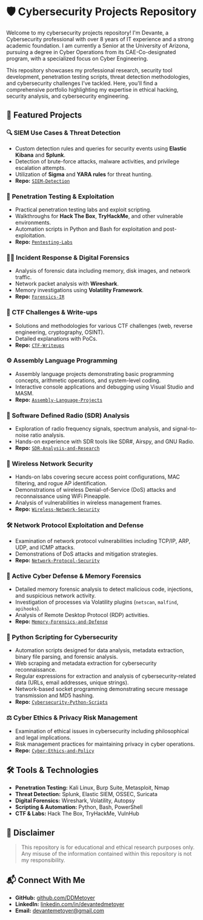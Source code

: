 # 🛡️ Cybersecurity Projects Repository

Welcome to my cybersecurity projects repository! I'm Devante, a Cybersecurity professional with over 8 years of IT experience and a strong academic foundation. I am currently a Senior at the University of Arizona, pursuing a degree in Cyber Operations from its CAE-Co-designated program, with a specialized focus on Cyber Engineering.

This repository showcases my professional research, security tool development, penetration testing scripts, threat detection methodologies, and cybersecurity challenges I’ve tackled. Here, you'll find a comprehensive portfolio highlighting my expertise in ethical hacking, security analysis, and cybersecurity engineering.

## 📌 Featured Projects

### 🔍 **SIEM Use Cases & Threat Detection**
- Custom detection rules and queries for security events using **Elastic Kibana** and **Splunk**.
- Detection of brute-force attacks, malware activities, and privilege escalation attempts.
- Utilization of **Sigma** and **YARA rules** for threat hunting.
- **Repo:** [`SIEM-Detection`](./SIEM-Detection)

### 🔗 **Penetration Testing & Exploitation**
- Practical penetration testing labs and exploit scripting.
- Walkthroughs for **Hack The Box**, **TryHackMe**, and other vulnerable environments.
- Automation scripts in Python and Bash for exploitation and post-exploitation.
- **Repo:** [`Pentesting-Labs`](./Pentesting-Labs)

### 🕵️‍♂️ Incident Response & Digital Forensics
- Analysis of forensic data including memory, disk images, and network traffic.
- Network packet analysis with **Wireshark**.
- Memory investigations using **Volatility Framework**.
- **Repo:** [`Forensics-IR`](./Forensics-IR)

### 🎯 CTF Challenges & Write-ups
- Solutions and methodologies for various CTF challenges (web, reverse engineering, cryptography, OSINT).
- Detailed explanations with PoCs.
- **Repo:** [`CTF-Writeups`](./CTF-Writeups)

### ⚙️ Assembly Language Programming
- Assembly language projects demonstrating basic programming concepts, arithmetic operations, and system-level coding.
- Interactive console applications and debugging using Visual Studio and MASM.
- **Repo:** [`Assembly-Language-Projects`](./Assembly-Language-Projects)

### 📡 Software Defined Radio (SDR) Analysis
- Exploration of radio frequency signals, spectrum analysis, and signal-to-noise ratio analysis.
- Hands-on experience with SDR tools like SDR#, Airspy, and GNU Radio.
- **Repo:** [`SDR-Analysis-and-Research`](./SDR-Analysis-and-Research)

### 📶 Wireless Network Security
- Hands-on labs covering secure access point configurations, MAC filtering, and rogue AP identification.
- Demonstrations of wireless Denial-of-Service (DoS) attacks and reconnaissance using WiFi Pineapple.
- Analysis of vulnerabilities in wireless management frames.
- **Repo:** [`Wireless-Network-Security`](./Wireless-Network-Security)

### 🛠️ Network Protocol Exploitation and Defense
- Examination of network protocol vulnerabilities including TCP/IP, ARP, UDP, and ICMP attacks.
- Demonstrations of DoS attacks and mitigation strategies.
- **Repo:** [`Network-Protocol-Security`](./Network-Protocol-Security)

### 🔐 Active Cyber Defense & Memory Forensics
- Detailed memory forensic analysis to detect malicious code, injections, and suspicious network activity.
- Investigation of processes via Volatility plugins (`netscan`, `malfind`, `apihooks`).
- Analysis of Remote Desktop Protocol (RDP) activities.
- **Repo:** [`Memory-Forensics-and-Defense`](./Memory-Forensics-and-Defense)

### 🐍 Python Scripting for Cybersecurity
- Automation scripts designed for data analysis, metadata extraction, binary file parsing, and forensic analysis.
- Web scraping and metadata extraction for cybersecurity reconnaissance.
- Regular expressions for extraction and analysis of cybersecurity-related data (URLs, email addresses, unique strings).
- Network-based socket programming demonstrating secure message transmission and MD5 hashing.
- **Repo:** [`Cybersecurity-Python-Scripts`](./Cybersecurity-Python-Scripts)

### ⚖️ Cyber Ethics & Privacy Risk Management
- Examination of ethical issues in cybersecurity including philosophical and legal implications.
- Risk management practices for maintaining privacy in cyber operations.
- **Repo:** [`Cyber-Ethics-and-Policy`](./Cyber-Ethics-and-Policy)

## 🛠️ Tools & Technologies
- **Penetration Testing:** Kali Linux, Burp Suite, Metasploit, Nmap
- **Threat Detection:** Splunk, Elastic SIEM, OSSEC, Suricata
- **Digital Forensics:** Wireshark, Volatility, Autopsy
- **Scripting & Automation:** Python, Bash, PowerShell
- **CTF & Labs:** Hack The Box, TryHackMe, VulnHub

## 📜 Disclaimer
> This repository is for educational and ethical research purposes only. Any misuse of the information contained within this repository is not my responsibility.

## 📬 Connect With Me
- **GitHub:** [github.com/DDMetoyer](https://github.com/DDMetoyer)
- **LinkedIn:** [linkedin.com/in/devantedmetoyer](https://linkedin.com/in/devantedmetoyer)
- **Email:** devantemetoyer@gmail.com

